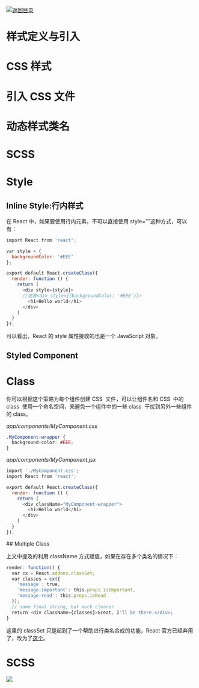 [![返回目录](https://parg.co/UY3)](https://parg.co/U0I)

# 样式定义与引入

# CSS 样式

# 引入 CSS 文件

# 动态样式类名

# SCSS

# Style

## Inline Style:行内样式

在 React 中，如果要使用行内元素，不可以直接使用 style="”这种方式，可以有：

``` javascript
import React from 'react';

var style = {
  backgroundColor: '#EEE'
};

export default React.createClass({
  render: function () {
    return (
      <div style={style}>
      //或者<div style={{backgroundColor: '#EEE'}}>
        <h1>Hello world</h1>
      </div>
    )
  }
});
```

可以看出，React 的 style 属性接收的也是一个 JavaScript 对象。

## Styled Component

# Class

你可以根据这个策略为每个组件创建 CSS  文件，可以让组件名和 CSS  中的 class  使用一个命名空间，来避免一个组件中的一些 class  干扰到另外一些组件的 class。

_app/components/MyComponent.css_

``` css
.MyComponent-wrapper {
  background-color: #EEE;
}
```

_app/components/MyComponent.jsx_

``` javascript
import './MyComponent.css';
import React from 'react';

export default React.createClass({
  render: function () {
    return (
      <div className="MyComponent-wrapper">
        <h1>Hello world</h1>
      </div>
    )
  }
});
```

## Multiple Class

上文中提及的利用 className 方式赋值，如果在存在多个类名的情况下：

``` javascript
render: function() {
  var cx = React.addons.classSet;
  var classes = cx({
    'message': true,
    'message-important': this.props.isImportant,
    'message-read': this.props.isRead
  });
  // same final string, but much cleaner
  return <div className={classes}>Great, I'll be there.</div>;
}
```

这里的 classSet 只是起到了一个帮助进行类名合成的功能，React 官方已经弃用了，改为了[这个](https://github.com/JedWatson/classnames)。

# SCSS

![](https://coding.net/u/hoteam/p/Cache/git/raw/master/2017/8/2/171503214431_.pic.jpg)
